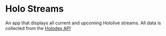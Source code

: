 # Holo Streams

An app that displays all current and upcoming Hololive streams.
All data is collected from the [Holodex API](https://docs.holodex.net/#section/LICENSE)
